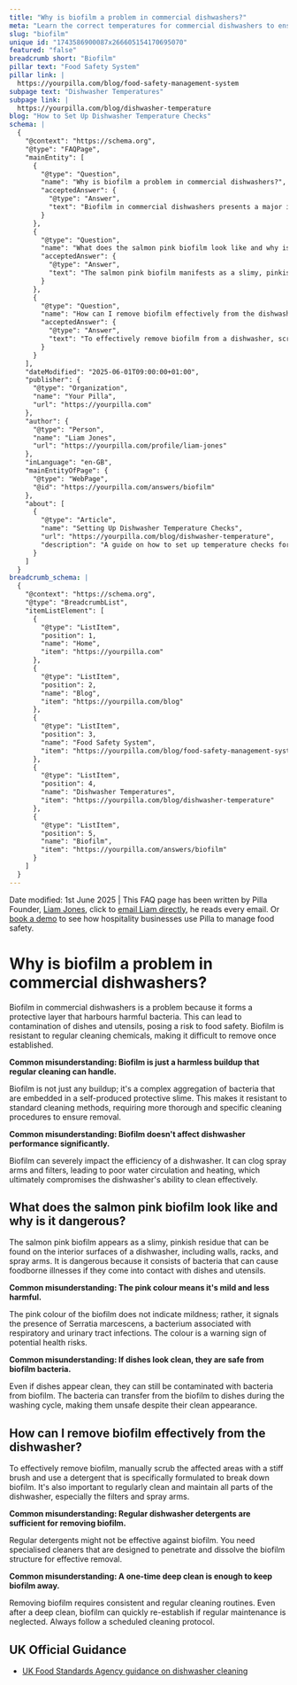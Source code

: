 ```yaml
---
title: "Why is biofilm a problem in commercial dishwashers?"
meta: "Learn the correct temperatures for commercial dishwashers to ensure food safety, and find out what to do if your dishwasher malfunctions."
slug: "biofilm"
unique id: "1743586900087x266605154170695070"
featured: "false"
breadcrumb short: "Biofilm"
pillar text: "Food Safety System"
pillar link: |
  https://yourpilla.com/blog/food-safety-management-system
subpage text: "Dishwasher Temperatures"
subpage link: |
  https://yourpilla.com/blog/dishwasher-temperature
blog: "How to Set Up Dishwasher Temperature Checks"
schema: |
  {
    "@context": "https://schema.org",
    "@type": "FAQPage",
    "mainEntity": [
      {
        "@type": "Question",
        "name": "Why is biofilm a problem in commercial dishwashers?",
        "acceptedAnswer": {
          "@type": "Answer",
          "text": "Biofilm in commercial dishwashers presents a major issue as it forms a protective layer that can harbour harmful bacteria, risking contamination of dishes and utensils and posing a threat to food safety. Biofilm is notably resistant to commonly used cleaning chemicals, making its removal challenging once it has been established."
        }
      },
      {
        "@type": "Question",
        "name": "What does the salmon pink biofilm look like and why is it dangerous?",
        "acceptedAnswer": {
          "@type": "Answer",
          "text": "The salmon pink biofilm manifests as a slimy, pinkish residue on dishwasher interiors including walls, racks, and spray arms. It is dangerous due to the Serratia marcescens bacteria it contains, which are associated with respiratory and urinary tract infections, posing risks of foodborne illnesses."
        }
      },
      {
        "@type": "Question",
        "name": "How can I remove biofilm effectively from the dishwasher?",
        "acceptedAnswer": {
          "@type": "Answer",
          "text": "To effectively remove biofilm from a dishwasher, scrub the affected areas manually using a stiff brush and a specialist detergent designed to break down biofilm. Ensure regular maintenance of all dishwasher parts, including filters and spray arms, to prevent re-establishment of biofilm."
        }
      }
    ],
    "dateModified": "2025-06-01T09:00:00+01:00",
    "publisher": {
      "@type": "Organization",
      "name": "Your Pilla",
      "url": "https://yourpilla.com"
    },
    "author": {
      "@type": "Person",
      "name": "Liam Jones",
      "url": "https://yourpilla.com/profile/liam-jones"
    },
    "inLanguage": "en-GB",
    "mainEntityOfPage": {
      "@type": "WebPage",
      "@id": "https://yourpilla.com/answers/biofilm"
    },
    "about": [
      {
        "@type": "Article",
        "name": "Setting Up Dishwasher Temperature Checks",
        "url": "https://yourpilla.com/blog/dishwasher-temperature",
        "description": "A guide on how to set up temperature checks for dishwashers to ensure optimal performance and cleanliness."
      }
    ]
  }
breadcrumb_schema: |
  {
    "@context": "https://schema.org",
    "@type": "BreadcrumbList",
    "itemListElement": [
      {
        "@type": "ListItem",
        "position": 1,
        "name": "Home",
        "item": "https://yourpilla.com"
      },
      {
        "@type": "ListItem",
        "position": 2,
        "name": "Blog",
        "item": "https://yourpilla.com/blog"
      },
      {
        "@type": "ListItem",
        "position": 3,
        "name": "Food Safety System",
        "item": "https://yourpilla.com/blog/food-safety-management-system"
      },
      {
        "@type": "ListItem",
        "position": 4,
        "name": "Dishwasher Temperatures",
        "item": "https://yourpilla.com/blog/dishwasher-temperature"
      },
      {
        "@type": "ListItem",
        "position": 5,
        "name": "Biofilm",
        "item": "https://yourpilla.com/answers/biofilm"
      }
    ]
  }
---
```


Date modified: 1st June 2025 | This FAQ page has been written by Pilla Founder, [Liam Jones](https://yourpilla.com/profile/liam-jones), click to [email Liam directly](https://mailto:liam@yourpilla.com/), he reads every email. Or [book a demo](https://calendly.com/pilla/demo) to see how hospitality businesses use Pilla to manage food safety.

# Why is biofilm a problem in commercial dishwashers?

Biofilm in commercial dishwashers is a problem because it forms a protective layer that harbours harmful bacteria. This can lead to contamination of dishes and utensils, posing a risk to food safety. Biofilm is resistant to regular cleaning chemicals, making it difficult to remove once established.

**Common misunderstanding: Biofilm is just a harmless buildup that regular cleaning can handle.**

Biofilm is not just any buildup; it's a complex aggregation of bacteria that are embedded in a self-produced protective slime. This makes it resistant to standard cleaning methods, requiring more thorough and specific cleaning procedures to ensure removal.

**Common misunderstanding: Biofilm doesn't affect dishwasher performance significantly.**

Biofilm can severely impact the efficiency of a dishwasher. It can clog spray arms and filters, leading to poor water circulation and heating, which ultimately compromises the dishwasher's ability to clean effectively.

## What does the salmon pink biofilm look like and why is it dangerous?

The salmon pink biofilm appears as a slimy, pinkish residue that can be found on the interior surfaces of a dishwasher, including walls, racks, and spray arms. It is dangerous because it consists of bacteria that can cause foodborne illnesses if they come into contact with dishes and utensils.

**Common misunderstanding: The pink colour means it's mild and less harmful.**

The pink colour of the biofilm does not indicate mildness; rather, it signals the presence of Serratia marcescens, a bacterium associated with respiratory and urinary tract infections. The colour is a warning sign of potential health risks.

**Common misunderstanding: If dishes look clean, they are safe from biofilm bacteria.**

Even if dishes appear clean, they can still be contaminated with bacteria from biofilm. The bacteria can transfer from the biofilm to dishes during the washing cycle, making them unsafe despite their clean appearance.

## How can I remove biofilm effectively from the dishwasher?

To effectively remove biofilm, manually scrub the affected areas with a stiff brush and use a detergent that is specifically formulated to break down biofilm. It's also important to regularly clean and maintain all parts of the dishwasher, especially the filters and spray arms.

**Common misunderstanding: Regular dishwasher detergents are sufficient for removing biofilm.**

Regular detergents might not be effective against biofilm. You need specialised cleaners that are designed to penetrate and dissolve the biofilm structure for effective removal.

**Common misunderstanding: A one-time deep clean is enough to keep biofilm away.**

Removing biofilm requires consistent and regular cleaning routines. Even after a deep clean, biofilm can quickly re-establish if regular maintenance is neglected. Always follow a scheduled cleaning protocol.

## UK Official Guidance

-   [UK Food Standards Agency guidance on dishwasher cleaning](https://www.food.gov.uk/sites/default/files/media/document/sfbb-retailers-cleaning-03-cleaning-effectively.pdf)
